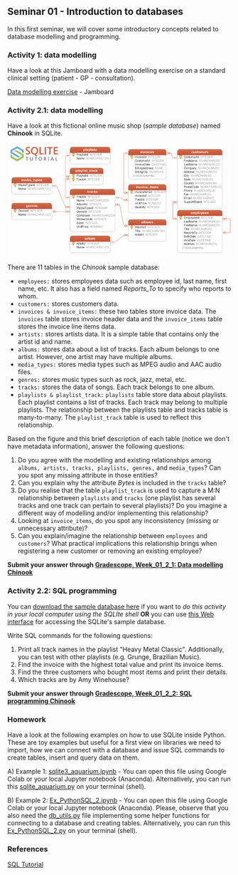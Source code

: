 ## Seminar 01 - Introduction to databases

In this first seminar, we will cover some introductory concepts related to database modelling and programming.

### Activity 1: data modelling

Have a look at this Jamboard with a data modelling exercise on a standard clinical setting (patient - GP - consultation).

[Data modelling exercise](https://jamboard.google.com/d/1SPE9MUNdNup1X7FY14PYLnqC1A-uuJJ4BIiii40wCvM/edit?usp=sharing) - Jamboard

### Activity 2.1: data modelling

Have a look at this fictional online music shop (*sample database*) named **Chinook** in SQLite.

<img src="./figs/sqlite-sample-database-diagram-color.png" width="800">

There are 11 tables in the *Chinook* sample database:

* ``employees:`` stores employees data such as employee id, last name, first name, etc. It also has a field named *Reports_To* to specify who reports to whom.
* ``customers:`` stores customers data.
* ``invoices & invoice_items:`` these two tables store invoice data. The ``invoices`` table stores invoice header data and the ``invoice_items`` table stores the invoice line items data.
* ``artists:`` stores artists data. It is a simple table that contains only the artist id and name.
* ``albums:`` stores data about a list of tracks. Each album belongs to one artist. However, one artist may have multiple albums.
* ``media_types:`` stores media types such as MPEG audio and AAC audio files.
* ``genres:`` stores music types such as rock, jazz, metal, etc.
* ``tracks:`` stores the data of songs. Each track belongs to one album.
* ``playlists & playlist_track:`` ``playlists`` table store data about playlists. Each playlist contains a list of tracks. Each track may belong to multiple playlists. The relationship between the playlists table and tracks table is many-to-many. The ``playlist_track`` table is used to reflect this relationship.

Based on the figure and this brief description of each table (notice we don't have metadata information), answer the following questions:

1. Do you agree with the modelling and existing relationships among ``albums, artists, tracks, playlists, genres,`` and ``media_types``? Can you spot any missing attribute in those entities?
2. Can you explain why the attribute *Bytes* is included in the ``tracks`` table?
3. Do you realise that the table ``playlist_track`` is used to capture a M:N relationship between ``playlists`` and ``tracks`` (one playlist has several tracks and one track can pertain to several playlists)? Do you imagine a different way of modelling and/or implementing this relationship?
4. Looking at ``invoice_items``, do you spot any inconsistency (missing or unnecessary attribute)?
5. Can you explain/imagine the relationship between ``employees`` and ``customers``? What practical implications this relationship brings when registering a new customer or removing an existing employee?

**Submit your answer through [Gradescope, Week_01_2_1: Data modelling Chinook](https://www.gradescope.com/courses/278944/assignments/1377314/submissions)**

### Activity 2.2: SQL programming

You can [download the sample database here](https://www.sqlitetutorial.net/wp-content/uploads/2018/03/chinook.zip) if you want to *do this activity in your local computer using the SQLIte shell* **OR** you can use [this Web interface](https://www.sqlitetutorial.net/tryit/) for accessing the SQLite's sample database.

Write SQL commands for the following questions:

1. Print all track names in the playlist "Heavy Metal Classic". Additionally, you can test with other playlists (e.g. Grunge, Brazilian Music).
2. Find the invoice with the highest total value and print its invoice items.
3. Find the three customers who bought most items and print their details.
4. Which tracks are by Amy Winehouse?

**Submit your answer through [Gradescope, Week_01_2_2: SQL programming Chinook](https://www.gradescope.com/courses/278944/assignments/1377323/submissions)**

### Homework

Have a look at the following examples on how to use SQLite inside Python. These are toy examples but useful for a first view on libraries we need to import, how we can connect with a database and issue SQL commands to create tables, insert and query data on them.

A) Example 1: [sqlite3_aquarium.ipynb](./sqlite3_aquarium.ipynb) - You can open this file using Google Colab or your local Jupyter notebook (Anaconda). Alternatively, you can run this [sqlite_aquarium.py](./sqlite_aquarium.py) on your terminal (shell).

B) Example 2: [Ex_PythonSQL_2.ipynb](./Ex_PythonSQL_2.ipynb) - You can open this file using Google Colab or your local Jupyter notebook (Anaconda). Please, observe that you also need the [db_utils.py](./db_utils.py) file implementing some helper functions for connecting to a database and creating tables. Alternatively, you can run this [Ex_PythonSQL_2.py](./Ex_PythonSQL_2.py) on your terminal (shell).

### References

[SQL Tutorial](https://www.sqlitetutorial.net/)
